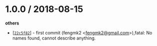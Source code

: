 
1.0.0 / 2018-08-15
==================

**others**
  * [[`22c5f82`](http://github.com/node-modules/savefile/commit/22c5f82859a6e65b9afd5dac7570dfa55c811409)] - first commit (fengmk2 <<fengmk2@gmail.com>>),fatal: No names found, cannot describe anything.

